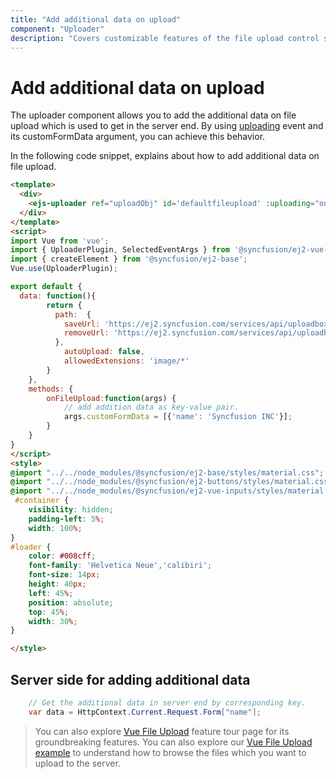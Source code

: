 ```yaml
---
title: "Add additional data on upload"
component: "Uploader"
description: "Covers customizable features of the file upload control such as a preview image, invisible upload, progress bar, sort the file list and more."
---
```


# Add additional data on upload

The uploader component allows you to add the additional data on file upload which is used to get in the server end.
By using [uploading](../../api/uploader/#uploading) event and its customFormData
argument, you can achieve this behavior.

In the following code snippet, explains about how to add additional data on file upload.

```html
<template>
  <div>
    <ejs-uploader ref="uploadObj" id='defaultfileupload' :uploading="onFileUpload" name="UploadFiles"  :autoUpload="autoUpload" :asyncSettings= "path"></ejs-uploader>
  </div>
</template>
<script>
import Vue from 'vue';
import { UploaderPlugin, SelectedEventArgs } from '@syncfusion/ej2-vue-inputs';
import { createElement } from '@syncfusion/ej2-base';
Vue.use(UploaderPlugin);

export default {
  data: function(){
        return {
          path:  {
            saveUrl: 'https://ej2.syncfusion.com/services/api/uploadbox/Save',
            removeUrl: 'https://ej2.syncfusion.com/services/api/uploadbox/Remove'
          },
            autoUpload: false,
            allowedExtensions: 'image/*'
        }
    },
    methods: {
        onFileUpload:function(args) {
            // add addition data as key-value pair.
            args.customFormData = [{'name': 'Syncfusion INC'}];
        }
    }
}
</script>
<style>
@import "../../node_modules/@syncfusion/ej2-base/styles/material.css";
@import "../../node_modules/@syncfusion/ej2-buttons/styles/material.css";
@import "../../node_modules/@syncfusion/ej2-vue-inputs/styles/material.css";
 #container {
    visibility: hidden;
    padding-left: 5%;
    width: 100%;
}
#loader {
    color: #008cff;
    font-family: 'Helvetica Neue','calibiri';
    font-size: 14px;
    height: 40px;
    left: 45%;
    position: absolute;
    top: 45%;
    width: 30%;
}

</style>
```

## Server side for adding additional data

```csharp
    // Get the additional data in server end by corresponding key.
    var data = HttpContext.Current.Request.Form["name"];
```

>You can also explore [Vue File Upload](https://www.syncfusion.com/vue-ui-components/vue-file-upload) feature tour page for its groundbreaking features. You can also explore our [Vue File Upload example](https://ej2.syncfusion.com/vue/demos/#/material/uploader/default.html) to understand how to browse the files which you want to upload to the server.
